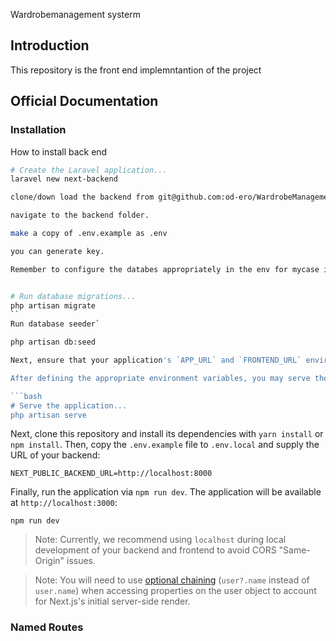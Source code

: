 Wardrobemanagement systerm
## Introduction

This repository is the front end implemntantion of the project

## Official Documentation

### Installation

How to install back end

```bash
# Create the Laravel application...
laravel new next-backend

clone/down load the backend from git@github.com:od-ero/WardrobeManagementSystem.git

navigate to the backend folder.

make a copy of .env.example as .env

you can generate key.

Remember to configure the databes appropriately in the env for mycase it was mysql.


# Run database migrations...
php artisan migrate
``
Run database seeder`

php artisan db:seed 

Next, ensure that your application's `APP_URL` and `FRONTEND_URL` environment variables are set to `http://localhost:8000` and `http://localhost:3000`, respectively.

After defining the appropriate environment variables, you may serve the Laravel application using the `serve` Artisan command:

```bash
# Serve the application...
php artisan serve
```

Next, clone this repository and install its dependencies with `yarn install` or `npm install`. Then, copy the `.env.example` file to `.env.local` and supply the URL of your backend:

```
NEXT_PUBLIC_BACKEND_URL=http://localhost:8000
```

Finally, run the application via `npm run dev`. The application will be available at `http://localhost:3000`:

```
npm run dev
```

> Note: Currently, we recommend using `localhost` during local development of your backend and frontend to avoid CORS "Same-Origin" issues.

> Note: You will need to use [optional chaining](https://developer.mozilla.org/en-US/docs/Web/JavaScript/Reference/Operators/Optional_chaining) (`user?.name` instead of `user.name`) when accessing properties on the user object to account for Next.js's initial server-side render.

### Named Routes

